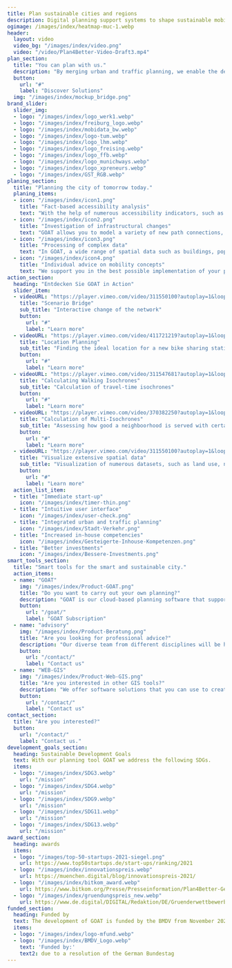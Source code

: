 ```yaml
---
title: Plan sustainable cities and regions
description: Digital planning support systems to shape sustainable mobility and liveable spaces.
ogimage: /images/index/heatmap-muc-1.webp
header:
  layout: video
  video_bg: "/images/index/video.png"
  video: "/video/Plan4Better-Video-Draft3.mp4"
plan_section:
  title: "You can plan with us."
  description: "By merging urban and traffic planning, we enable the development of livable spaces and sustainable mobility."
  button:
    url: "#"
    label: "Discover Solutions"
  img: "/images/index/mockup_bridge.png"
brand_slider:
  slider_img:
  - logo: "/images/index/logo_werk1.webp"
  - logo: "/images/index/freiburg_logo.webp"
  - logo: "/images/index/mobidata_bw.webp"
  - logo: "/images/index/logo-tum.webp"
  - logo: "/images/index/logo_lhm.webp"
  - logo: "/images/index/logo_freising.webp"
  - logo: "/images/index/logo_ffb.webp"
  - logo: "/images/index/logo_munichways.webp"
  - logo: "/images/index/logo_xpreneurs.webp"
  - logo: "/images/index/GST_RGB.webp"
planing_section:
  title: "Planning the city of tomorrow today."
  planing_items:
  - icon: "/images/index/icon1.png"
    title: "Fact-based accessibility analysis"
    text: "With the help of numerous accessibility indicators, such as isochrones and heat maps, you can use GOAT to quickly and user-friendly analyze the current status and develop suitable measures based on scenarios."
  - icon: "/images/index/icon2.png"
    title: "Investigation of infrastructural changes"
    text: "GOAT allows you to model a variety of new path connections, points of interest or buildings. This allows you to determine the best location for new infrastructure."
  - icon: "/images/index/icon3.png"
    title: "Processing of complex data"
    text: "In GOAT, a wide range of spatial data such as buildings, population densities, land use and road networks can be visualized. In addition, environmental and emission data can be displayed."
  - icon: "/images/index/icon4.png"
    title: "Individual advice on mobility concepts"
    text: "We support you in the best possible implementation of your project through workshops and training courses, implementation of individual functions (e.g. accessibility check, school route check) and consulting services."
action_section:
  heading: "Entdecken Sie GOAT in Action"
  slider_item:
  - videoURL: "https://player.vimeo.com/video/311550100?autoplay=1&loop=1&autopause=0"
    title: "Scenario Bridge"
    sub_title: "Interactive change of the network"
    button:
      url: "#"
      label: "Learn more"  
  - videoURL: "https://player.vimeo.com/video/411721219?autoplay=1&loop=1&autopause=0"
    title: "Location Planning"
    sub_title: "Finding the ideal location for a new bike sharing station"
    button:
      url: "#"
      label: "Learn more"  
  - videoURL: "https://player.vimeo.com/video/311547681?autoplay=1&loop=1&autopause=0"
    title: "Calculating Walking Isochrones"
    sub_title: "Calculation of travel-time isochrones"
    button:
      url: "#"
      label: "Learn more"  
  - videoURL: "https://player.vimeo.com/video/370382250?autoplay=1&loop=1&autopause=0"
    title: "Calculation of Multi-Isochrones"
    sub_title: "Assessing how good a neighboorhood is served with certain amenities"
    button:
      url: "#"
      label: "Learn more"  
  - videoURL: "https://player.vimeo.com/video/311550100?autoplay=1&loop=1&autopause=0"
    title: "Visualize extensive spatial data"
    sub_title: "Visualization of numerous datasets, such as land use, noise levels and accident numbers"
    button:
      url: "#"
      label: "Learn more"  
  action_list_item:
  - title: "Immediate start-up"
    icon: "/images/index/timer-thin.png"
  - title: "Intuitive user interface"
    icon: "/images/index/user-check.png"
  - title: "Integrated urban and traffic planning"
    icon: "/images/index/Stadt-Verkehr.png"
  - title: "Increased in-house competencies"
    icon: "/images/index/Gesteigerte-Inhouse-Kompetenzen.png"
  - title: "Better investments"
    icon: "/images/index/Bessere-Investments.png"
smart_tools_section:
  title: "Smart tools for the smart and sustainable city."
  action_items:
  - name: "GOAT"
    img: "/images/index/Product-GOAT.png"
    title: "Do you want to carry out your own planning?"
    description: "GOAT is our cloud-based planning software that supports you in promoting sustainable mobility with interactive accessibility analyzes and scenario developments."
    button:
      url: "/goat/"
      label: "GOAT Subscription"
  - name: "advisory"
    img: "/images/index/Product-Beratung.png"
    title: "Are you looking for professional advice?"
    description: "Our diverse team from different disciplines will be happy to advise you on innovative mobility concepts and individual problem solutions."
    button:
      url: "/contact/"
      label: "Contact us"
  - name: "WEB-GIS"
    img: "/images/index/Product-Web-GIS.png"
    title: "Are you interested in other GIS tools?"
    description: "We offer software solutions that you can use to create personalized map services, for example as an information tool for citizens or readers."
    button:
      url: "/contact/"
      label: "Contact us"
contact_section:
  title: "Are you interested?"
  button:
    url: "/contact/"
    label: "Contact us."
development_goals_section:
  heading: Sustainable Development Goals
  text: With our planning tool GOAT we address the following SDGs.
  items:
  - logo: "/images/index/SDG3.webp"
    url: "/mission"
  - logo: "/images/index/SDG4.webp"
    url: "/mission"
  - logo: "/images/index/SDG9.webp"
    url: "/mission"
  - logo: "/images/index/SDG11.webp"
    url: "/mission"
  - logo: "/images/index/SDG13.webp"
    url: "/mission"
award_section:
  heading: awards
  items:
  - logo: "/images/top-50-startups-2021-siegel.png"
    url: https://www.top50startups.de/start-ups/ranking/2021
  - logo: "/images/index/innovationspreis.webp"
    url: https://muenchen.digital/blog/innovationspreis-2021/
  - logo: "/images/index/bitkom_award.webp"
    url: https://www.bitkom.org/Presse/Presseinformation/Plan4Better-Gewinner-Smart-City-Startup-Award-2021
  - logo: "/images/index/gruendungspreis_new.webp"
    url: https://www.de.digital/DIGITAL/Redaktion/DE/Gruenderwettbewerb/Meldungen/2021/GW_Preisverleihung_Sommerrunde.html
funded_section:
  heading: Funded by
  text: The development of GOAT is funded by the BMDV from November 2021 to October 2024 as part of the mFUND initiative (funding line 2).
  items:
  - logo: "/images/index/logo-mfund.webp"
  - logo: "/images/index/BMDV_Logo.webp"
    text: 'Funded by:'
    text2: due to a resolution of the German Bundestag
---
```

